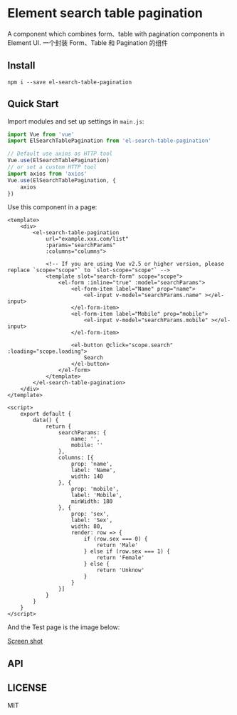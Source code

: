 # Element search table pagination

A component which combines form、table with pagination components in Element UI. 一个封装 Form、Table 和 Pagination 的组件



## Install

```
npm i --save el-search-table-pagination
```

## Quick Start

Import modules and set up settings in `main.js`:

```js
import Vue from 'vue'
import ElSearchTablePagination from 'el-search-table-pagination'

// Default use axios as HTTP tool
Vue.use(ElSearchTablePagination)
// or set a custom HTTP tool
import axios from 'axios'
Vue.use(ElSearchTablePagination, {
    axios
})
```


Use this component in a page:

```
<template>
    <div>
        <el-search-table-pagination
            url="example.xxx.com/list"
            :params="searchParams"
            :columns="columns">
            
            <!-- If you are using Vue v2.5 or higher version, please replace `scope="scope"` to `slot-scope="scope"` -->
            <template slot="search-form" scope="scope">
                <el-form :inline="true" :model="searchParams">
                    <el-form-item label="Name" prop="name">
                        <el-input v-model="searchParams.name" ></el-input>
                    </el-form-item>
                    <el-form-item label="Mobile" prop="mobile">
                        <el-input v-model="searchParams.mobile" ></el-input>
                    </el-form-item>

                    <el-button @click="scope.search" :loading="scope.loading">
                        Search
                    </el-button>
                </el-form>
            </template>
        </el-search-table-pagination>
    </div>
</template>

<script>
    export default {
        data() {
            return {
                searchParams: {
                    name: '',
                    mobile: ''
                },
                columns: [{
                    prop: 'name',
                    label: 'Name',
                    width: 140
                }, {
                    prop: 'mobile',
                    label: 'Mobile',
                    minWidth: 180
                }, {
                    prop: 'sex',
                    label: 'Sex',
                    width: 80,
                    render: row => {
                        if (row.sex === 0) {
                            return 'Male'
                        } else if (row.sex === 1) {
                            return 'Female'
                        } else {
                            return 'Unknow'
                        }
                    }
                }]
            }
        }
    }
</script>
```


And the Test page is the image below:

[Screen shot](./screenshot/el-search-table-pagination.png)

## API

## LICENSE

MIT
